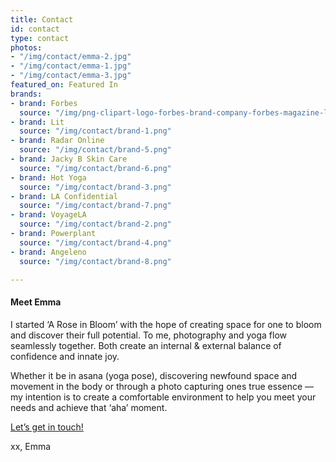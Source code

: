 ```yaml
---
title: Contact
id: contact
type: contact
photos:
- "/img/contact/emma-2.jpg"
- "/img/contact/emma-1.jpg"
- "/img/contact/emma-3.jpg"
featured_on: Featured In
brands:
- brand: Forbes
  source: "/img/png-clipart-logo-forbes-brand-company-forbes-magazine-logo-company-text.png"
- brand: Lit
  source: "/img/contact/brand-1.png"
- brand: Radar Online
  source: "/img/contact/brand-5.png"
- brand: Jacky B Skin Care
  source: "/img/contact/brand-6.png"
- brand: Hot Yoga
  source: "/img/contact/brand-3.png"
- brand: LA Confidential
  source: "/img/contact/brand-7.png"
- brand: VoyageLA
  source: "/img/contact/brand-2.png"
- brand: Powerplant
  source: "/img/contact/brand-4.png"
- brand: Angeleno
  source: "/img/contact/brand-8.png"

---
```

#### Meet Emma

I started ‘A Rose in Bloom’ with the hope of creating space for one to bloom and discover their full potential. To me, photography and yoga flow seamlessly together. Both create an internal & external balance of confidence and innate joy.

Whether it be in asana (yoga pose), discovering newfound space and movement in the body or through a photo capturing ones true essence — my intention is to create a comfortable environment to help you meet your needs and achieve that ‘aha’ moment.

[Let’s get in touch!](#contact-form)

xx, Emma
